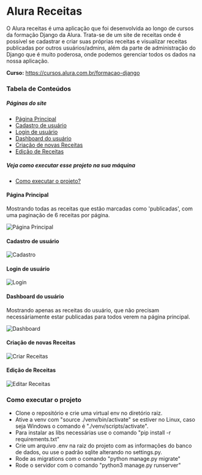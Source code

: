 # Alura Receitas

O Alura receitas é uma aplicação que foi desenvolvida ao longo de cursos da formação Django da Alura.
Trata-se de um site de receitas onde é possível se cadastrar e criar suas próprias receitas e visualizar receitas publicadas por outros usuários/admins, além da parte de administração do Django que é muito poderosa, onde podemos gerenciar todos os dados na nossa aplicação.

<strong>Curso:</strong> https://cursos.alura.com.br/formacao-django

### Tabela de Conteúdos

##### Páginas do site
* [Página Principal](#página-principal)
* [Cadastro de usuário](#cadastro-de-usuário)
* [Login de usuário](#login-de-usuário)
* [Dashboard do usuário](#dashboard-do-usuário)
* [Criação de novas Receitas](#criação-de-novas-receitas)
* [Edição de Receitas](#edição-de-receitas)

##### Veja como executar esse projeto na sua máquina
* [Como executar o projeto?](#como-executar-o-projeto)

#### Página Principal
<p>Mostrando todas as receitas que estão marcadas como 'publicadas', com uma paginação de 6 receitas por página.</p>
<img src='./.github/pagina_principal.jpeg' alt='Página Principal'/>

#### Cadastro de usuário
<img src='./.github/cadastro.jpeg' alt='Cadastro'/>

#### Login de usuário
<img src='./.github/login.jpeg' alt='Login'/>

#### Dashboard do usuário
<p>Mostrando apenas as receitas do usuário, que não precisam necessáriamente estar publicadas para todos verem na página principal.</p>
<img src='./.github/dashboard.jpeg' alt='Dashboard'/>

#### Criação de novas Receitas
<img src='./.github/criar_receita.jpeg' alt='Criar Receitas'/>

#### Edição de Receitas
<img src='./.github/editar_receita.jpeg' alt='Editar Receitas'/>

### Como executar o projeto

- Clone o repositório e crie uma virtual env no diretório raiz.
- Ative a venv com "source ./venv/bin/activate" se estiver no Linux, caso seja Windows o comando é "./venv/scripts/activate".
- Para instalar as libs necessárias use o comando "pip install -r requirements.txt"
- Crie um arquivo .env na raiz do projeto com as informações do banco de dados, ou use o padrão sqlite alterando no settings.py.
- Rode as migrations com o comando "python manage.py migrate"
- Rode o servidor com o comando "python3 manage.py runserver"
